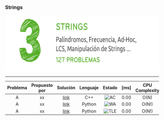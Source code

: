 ### Strings
<p align="center">
  <img width="690" height="184" src="/misc/uri_strings.png">
</p>

---

| Problema     | Propuesto por | Solución     | Lenguaje | Estado | [ms] | CPU Complexity| Memory Complexity | Commentario|
|  :----:        |    :----:   |           :----:  |           :----:  |            :----:  |            :----:  |            :----:  |            :----:  |             :----:  | 
| A      | xx     | [link](soluciones/URI/contests/502/A_nombre.cpp)   | C++| ![AC](https://placehold.it/40/32CD32/FFFFFF?text=AC) | 0.00 | O(N) | O(N^2) | -|
| A   | xx      | [link]()    | Python|![WA](https://placehold.it/40/f03c15/FFFFFF?text=WA) | 0.00 | O(N!) | O(N^3) | -|
| A   | xx      | [link]()    | Python|![TLE](https://placehold.it/40/ffa500/FFFFFF?text=TLE)| 0.00 | O(N!) | O(N^3) | -|

